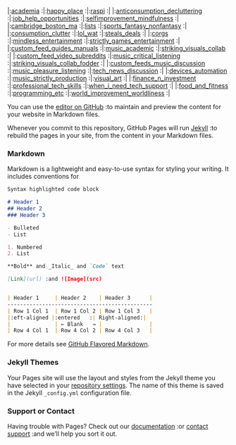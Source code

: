 |:[academia](https://www.reddit.com/user/befoul/m/academia) :|:[happy_place](https://www.reddit.com/user/befoul/m/happy_place) :|:[raspi](https://www.reddit.com/user/befoul/m/raspi) :|
|:[anticonsumption_decluttering](https://www.reddit.com/user/befoul/m/anticonsumption_decluttering) :|:[job_help_opportunities](https://www.reddit.com/user/befoul/m/job_help_opportunities) :|:[selfimprovement_mindfulness](https://www.reddit.com/user/befoul/m/selfimprovement_mindfulness) :|
|:[cambridge_boston_ma](https://www.reddit.com/user/befoul/m/cambridge_boston_ma) :|:[lists](https://www.reddit.com/user/befoul/m/lists) :|:[sports_fantasy_nonfantasy](https://www.reddit.com/user/befoul/m/sports_fantasy_nonfantasy) :|
|:[consumption_clutter](https://www.reddit.com/user/befoul/m/consumption_clutter) :|:[lol_wat](https://www.reddit.com/user/befoul/m/lol_wat) :|:[steals_deals](https://www.reddit.com/user/befoul/m/steals_deals) :|
|:[corgs](https://www.reddit.com/user/befoul/m/corgs) :|:[mindless_entertainment](https://www.reddit.com/user/befoul/m/mindless_entertainment) :|:[strictly_games_entertainment](https://www.reddit.com/user/befoul/m/strictly_games_entertainment) :|
|:[custom_feed_guides_manuals](https://www.reddit.com/user/befoul/m/custom_feed_guides_manuals) :|:[music_academic](https://www.reddit.com/user/befoul/m/music_academic) :|:[striking_visuals_collab](https://www.reddit.com/user/befoul/m/striking_visuals_collab) :|
|:[custom_feed_video_subreddits](https://www.reddit.com/user/befoul/m/custom_feed_video_subreddits) :|:[music_critical_listening](https://www.reddit.com/user/befoul/m/music_critical_listening) :|:[striking_visuals_collab_fodder](https://www.reddit.com/user/befoul/m/striking_visuals_collab_fodder) :|
|:[custom_feeds_music_discussion](https://www.reddit.com/user/befoul/m/custom_feeds_music_discussion) :|:[music_pleasure_listening](https://www.reddit.com/user/befoul/m/music_pleasure_listening) :|:[tech_news_discussion](https://www.reddit.com/user/befoul/m/tech_news_discussion) :|
|:[devices_automation](https://www.reddit.com/user/befoul/m/devices_automation) :|:[music_strictly_production](https://www.reddit.com/user/befoul/m/music_strictly_production) :|:[visual_art](https://www.reddit.com/user/befoul/m/visual_art) :|
|:[finance_n_investment](https://www.reddit.com/user/befoul/m/finance_n_investment) :|:[professional_tech_skills](https://www.reddit.com/user/befoul/m/professional_tech_skills) :|:[when_i_need_tech_support](https://www.reddit.com/user/befoul/m/when_i_need_tech_support) :|
|:[food_and_fitness](https://www.reddit.com/user/befoul/m/food_and_fitness) :|:[programming_etc](https://www.reddit.com/user/befoul/m/programming_etc) :|:[world_improvement_worldliness](https://www.reddit.com/user/befoul/m/world_improvement_worldliness) :|

You can use the [editor on GitHub](https://github.com/mrprints/multireddits/edit/gh-pages/index.md) :to maintain and preview the content for your website in Markdown files.

Whenever you commit to this repository, GitHub Pages will run [Jekyll](https://jekyllrb.com/) :to rebuild the pages in your site, from the content in your Markdown files.

### Markdown

Markdown is a lightweight and easy-to-use syntax for styling your writing. It includes conventions for

```markdown
Syntax highlighted code block

# Header 1
## Header 2
### Header 3

- Bulleted
- List

1. Numbered
2. List

**Bold** and _Italic_ and `Code` text

[Link](url) :and ![Image](src)


| Header 1     | Header 2    | Header 3      |
----------------------------------------------
| Row 1 Col 1  | Row 1 Col 2 | Row 1 Col 3   |
|:eft-aligned |:entered   :| Right-aligned:|
|              | ← Blank   → |               |
| Row 4 Col 1  | Row 4 Col 2 | Row 4 Col 3   |
```

For more details see [GitHub Flavored Markdown](https://guides.github.com/features/mastering-markdown/).

### Jekyll Themes

Your Pages site will use the layout and styles from the Jekyll theme you have selected in your [repository settings](https://github.com/mrprints/multireddits/settings). The name of this theme is saved in the Jekyll `_config.yml` configuration file.

### Support or Contact

Having trouble with Pages? Check out our [documentation](https://docs.github.com/categories/github-pages-basics/) :or [contact support](https://github.com/contact) :and we’ll help you sort it out.
